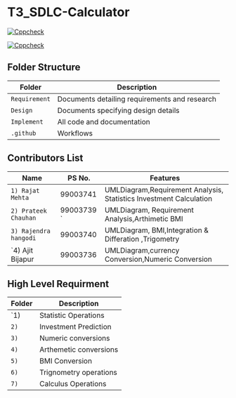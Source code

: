 # T3_SDLC-Calculator
[![Cppcheck](https://github.com/99003741/T3_SDLC-Calculator/actions/workflows/cppcheck.yml/badge.svg)](https://github.com/99003741/T3_SDLC-Calculator/actions/workflows/cppcheck.yml)

[![Cppcheck](https://github.com/99003741/T3_SDLC-Calculator/actions/workflows/cppcheck.yml/badge.svg)](https://github.com/99003741/T3_SDLC-Calculator/actions/workflows/cppcheck.yml)


## Folder Structure
Folder             | Description
-------------------| -----------------------------------------
`Requirement`      | Documents detailing requirements and research
`Design`           | Documents specifying design details
`Implement`        | All code and documentation
`.github`          | Workflows 

## Contributors List

Name                             |   PS No.  |    Features    |       
---------------------------------|-----------|----------------|
`1) Rajat Mehta`                 | 99003741  | UMLDiagram,Requirement Analysis, Statistics Investment Calculation|    
`2) Prateek Chauhan`             | 99003739 `| UMLDiagram, Requirement Analysis,Arthimetic BMI|  
`3) Rajendra hangodi     `       | 99003740  | UMLDiagram, BMI,Integration & Differation ,Trigometry|        
`4) Ajit Bijapur                 | 99003736  | UMLDiagram,currency Conversion,Numeric Conversion|          

## High Level Requirment 

Folder             | Description
-------------------| -----------------------------------------
`1)            | Statistic Operations
`2)`           | Investment Prediction
`3)`           | Numeric conversions
`4)`           | Arthemetic conversions 
`5)`           | BMI Conversion  
`6)`           | Trignometry operations
`7)`           | Calculus Operations 




